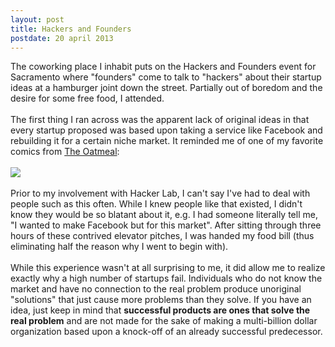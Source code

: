 ```yaml
---
layout: post
title: Hackers and Founders
postdate: 20 april 2013
---
```


The coworking place I inhabit puts on the Hackers and Founders event for
Sacramento where "founders" come to talk to "hackers" about their startup ideas
at a hamburger joint down the street. Partially out of boredom and the desire
for some free food, I attended.
<br><br>
The first thing I ran across was the apparent lack of original ideas in that
every startup proposed was based upon taking a service like Facebook and
rebuilding it for a certain niche market. It reminded me of one of my favorite
comics from <a href="http://theoatmeal.com">The Oatmeal</a>: 
<br><br>
<a href="http://theoatmeal.com/comics/websites_stop"><img src="http://s3.amazonaws.com/theoatmeal-img/comics/websites_stop/6.png"></a>
<br><br>
Prior to my involvement with Hacker Lab, I can't say I've had to deal with
people such as this often. While I knew people like that existed, I didn't know
they would be so blatant about it, e.g. I had someone literally tell me, "I
wanted to make Facebook but for this market". After sitting through three hours
of  these contrived elevator pitches, I was handed my food bill (thus
eliminating half the reason why I went to begin with).
<br><br>
While this experience wasn't at all surprising to me, it did allow me to
realize exactly why a high number of startups fail. Individuals who do not know
the market and have no connection to the real problem produce unoriginal 
"solutions" that just cause more problems than they solve. If you have an idea,
just keep in mind that <strong>successful products are ones that solve the real
problem</strong> and are not made for the sake of making a multi-billion dollar
organization based upon a knock-off of an already successful predecessor.
